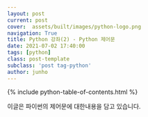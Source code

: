 ```yaml
---
layout: post
current: post
cover:  assets/built/images/python-logo.png
navigation: True
title: Python 강좌(2) - Python 제어문
date: 2021-07-02 17:40:00
tags: [python]
class: post-template
subclass: 'post tag-python'
author: junho
---
```


{% include python-table-of-contents.html %}

이글은  파이썬의 제어문에 대한내용을 담고 있습니다.